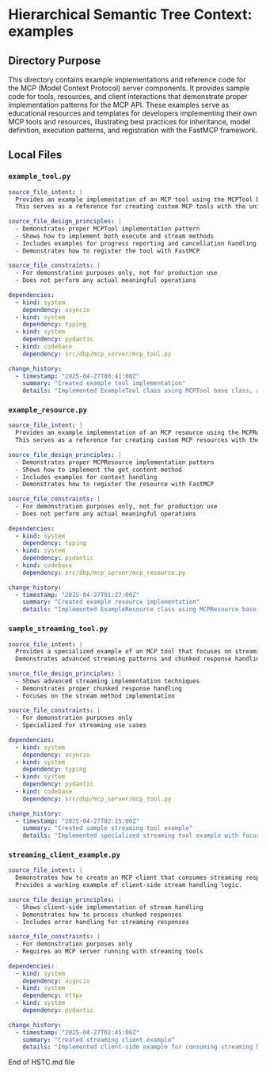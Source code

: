 # Hierarchical Semantic Tree Context: examples

## Directory Purpose
This directory contains example implementations and reference code for the MCP (Model Context Protocol) server components. It provides sample code for tools, resources, and client interactions that demonstrate proper implementation patterns for the MCP API. These examples serve as educational resources and templates for developers implementing their own MCP tools and resources, illustrating best practices for inheritance, model definition, execution patterns, and registration with the FastMCP framework.

## Local Files

### `example_tool.py`
```yaml
source_file_intent: |
  Provides an example implementation of an MCP tool using the MCPTool base class.
  This serves as a reference for creating custom MCP tools with the unified API.
  
source_file_design_principles: |
  - Demonstrates proper MCPTool implementation pattern
  - Shows how to implement both execute and stream methods
  - Includes examples for progress reporting and cancellation handling
  - Demonstrates how to register the tool with FastMCP
  
source_file_constraints: |
  - For demonstration purposes only, not for production use
  - Does not perform any actual meaningful operations
  
dependencies:
  - kind: system
    dependency: asyncio
  - kind: system
    dependency: typing
  - kind: system
    dependency: pydantic
  - kind: codebase
    dependency: src/dbp/mcp_server/mcp_tool.py
  
change_history:
  - timestamp: "2025-04-27T00:41:00Z"
    summary: "Created example tool implementation"
    details: "Implemented ExampleTool class using MCPTool base class, added input, output, and chunk models, implemented execute and stream methods, added example registration code"
```

### `example_resource.py`
```yaml
source_file_intent: |
  Provides an example implementation of an MCP resource using the MCPResource base class.
  This serves as a reference for creating custom MCP resources with the unified API.
  
source_file_design_principles: |
  - Demonstrates proper MCPResource implementation pattern
  - Shows how to implement the get_content method
  - Includes examples for context handling
  - Demonstrates how to register the resource with FastMCP
  
source_file_constraints: |
  - For demonstration purposes only, not for production use
  - Does not perform any actual meaningful operations
  
dependencies:
  - kind: system
    dependency: typing
  - kind: system
    dependency: pydantic
  - kind: codebase
    dependency: src/dbp/mcp_server/mcp_resource.py
  
change_history:
  - timestamp: "2025-04-27T01:27:00Z"
    summary: "Created example resource implementation"
    details: "Implemented ExampleResource class using MCPResource base class, added parameter and content models, implemented get_content method, added example registration code"
```

### `sample_streaming_tool.py`
```yaml
source_file_intent: |
  Provides a specialized example of an MCP tool that focuses on streaming capabilities.
  Demonstrates advanced streaming patterns and chunked response handling.
  
source_file_design_principles: |
  - Shows advanced streaming implementation techniques
  - Demonstrates proper chunked response handling
  - Focuses on the stream method implementation
  
source_file_constraints: |
  - For demonstration purposes only
  - Specialized for streaming use cases
  
dependencies:
  - kind: system
    dependency: asyncio
  - kind: system
    dependency: typing
  - kind: system
    dependency: pydantic
  - kind: codebase
    dependency: src/dbp/mcp_server/mcp_tool.py
  
change_history:
  - timestamp: "2025-04-27T02:15:00Z"
    summary: "Created sample streaming tool example"
    details: "Implemented specialized streaming tool example with focus on chunked response handling"
```

### `streaming_client_example.py`
```yaml
source_file_intent: |
  Demonstrates how to create an MCP client that consumes streaming responses.
  Provides a working example of client-side stream handling logic.
  
source_file_design_principles: |
  - Shows client-side implementation of stream handling
  - Demonstrates how to process chunked responses
  - Includes error handling for streaming responses
  
source_file_constraints: |
  - For demonstration purposes only
  - Requires an MCP server running with streaming tools
  
dependencies:
  - kind: system
    dependency: asyncio
  - kind: system
    dependency: httpx
  - kind: system
    dependency: pydantic
  
change_history:
  - timestamp: "2025-04-27T02:45:00Z"
    summary: "Created streaming client example"
    details: "Implemented client-side example for consuming streaming MCP tool responses"
```

End of HSTC.md file
